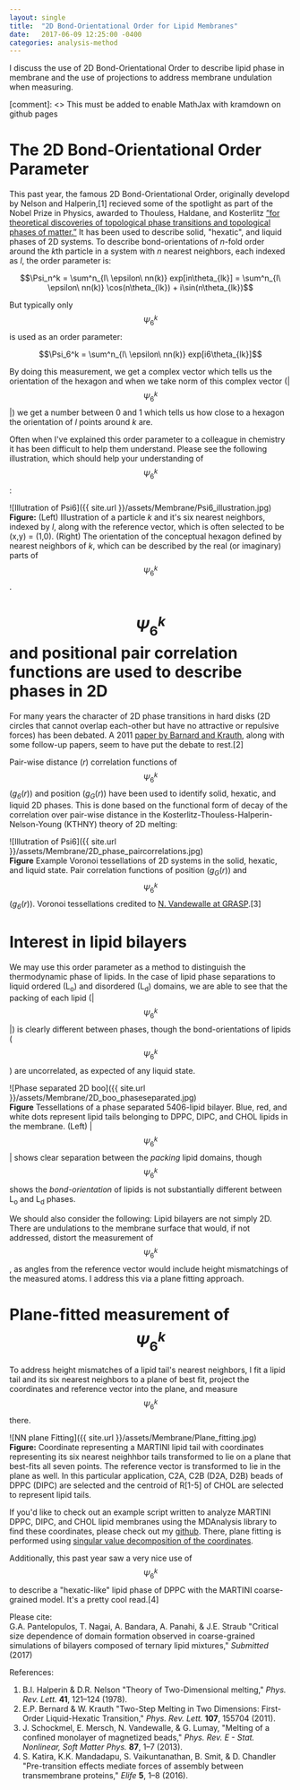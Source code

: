 ```yaml
---
layout: single
title:  "2D Bond-Orientational Order for Lipid Membranes"
date:   2017-06-09 12:25:00 -0400
categories: analysis-method
---
```


I discuss the use of 2D Bond-Orientational Order to describe lipid phase in membrane and the use of projections to address membrane undulation when measuring.

[comment]: <> This must be added to enable MathJax with kramdown on github pages
<script type="text/javascript" async
  src="https://cdn.mathjax.org/mathjax/latest/MathJax.js?config=TeX-MML-AM_CHTML">
</script>

# The 2D Bond-Orientational Order Parameter

This past year, the famous 2D Bond-Orientational Order, originally developd by Nelson and Halperin,[1] recieved some of the spotlight as part of the Nobel Prize in Physics, awarded to Thouless, Haldane, and Kosterlitz [”for theoretical discoveries of topological phase transitions and topological phases of matter.”](https://www.nobelprize.org/nobel_prizes/physics/laureates/2016/press.html) It has been used to describe solid, "hexatic", and liquid phases of 2D systems. To describe bond-orientations of *n*-fold order around the *k*th particle in a system with *n* nearest neighbors, each indexed as *l*, the order parameter is:

$$\Psi_n^k = \sum^n_{l\ \epsilon\ nn(k)} exp[in\theta_{lk}] = \sum^n_{l\ \epsilon\ nn(k)} \cos(n\theta_{lk}) + i\sin(n\theta_{lk})$$

But typically only $$\Psi_6^k$$ is used as an order parameter:

$$\Psi_6^k = \sum^n_{l\ \epsilon\ nn(k)} exp[i6\theta_{lk}]$$

By doing this measurement, we get a complex vector which tells us the orientation of the hexagon and when we take norm of this complex vector (\|$$\Psi_6^k$$\|) we get a number between 0 and 1 which tells us how close to a hexagon the orientation of *l* points around *k* are.

Often when I've explained this order parameter to a colleague in chemistry it has been difficult to help them understand. Please see the following illustration, which should help your understanding of $$\Psi_6^k$$:

![Illutration of Psi6]({{ site.url }}/assets/Membrane/Psi6_illustration.jpg)  
**Figure:** (Left) Illustration of a particle *k* and it's six nearest neighbors, indexed by *l*, along with the reference vector, which is often selected to be (x,y) = (1,0). (Right) The orientation of the conceptual hexagon defined by nearest neighbors of *k*, which can be described by the real (or imaginary) parts of $$\Psi_6^k$$.

# $$\Psi_6^k$$ and positional pair correlation functions are used to describe phases in 2D

For many years the character of 2D phase transitions in hard disks (2D circles that cannot overlap each-other but have no attractive or repulsive forces) has been debated. A 2011 [paper by Barnard and Krauth](http://www.lps.ens.fr/~krauth/index.php/Bernard_Krauth_2011), along with some follow-up papers, seem to have put the debate to rest.[2]

Pair-wise distance (*r*) correlation functions of $$\Psi_6^k$$ (*g<sub>6</sub>*(*r*)) and position (*g<sub>G</sub>*(*r*)) have been used to identify solid, hexatic, and liquid 2D phases. This is done based on the functional form of decay of the correlation over pair-wise distance in the Kosterlitz-Thouless-Halperin-Nelson-Young (KTHNY) theory of 2D melting:

![Illutration of Psi6]({{ site.url }}/assets/Membrane/2D_phase_paircorrelations.jpg)  
**Figure** Example Voronoi tessellations of 2D systems in the solid, hexatic, and liquid state. Pair correlation functions of position (*g<sub>G</sub>*(*r*)) and $$\Psi_6^k$$ (*g<sub>6</sub>*(*r*)). Voronoi tessellations credited to [N. Vandewalle at GRASP](https://grasp-lab.org/2013/06/18/hexatic/).[3]

# Interest in lipid bilayers

We may use this order parameter as a method to distinguish the thermodynamic phase of lipids. In the case of lipid phase separations to liquid ordered (L<sub>o</sub>) and disordered (L<sub>d</sub>) domains, we are able to see that the packing of each lipid (\|$$\Psi_6^k$$\|) is clearly different between phases, though the bond-orientations of lipids ($$\Psi_6^k$$) are uncorrelated, as expected of any liquid state.

![Phase separated 2D boo]({{ site.url }}/assets/Membrane/2D_boo_phaseseparated.jpg)  
**Figure** Tessellations of a phase separated 5406-lipid bilayer. Blue, red, and white dots represent lipid tails belonging to DPPC, DIPC, and CHOL lipids in the membrane. (Left) \|$$\Psi_6^k$$\| shows clear separation between the *packing* lipid domains, though $$\Psi_6^k$$ shows the *bond-orientation* of lipids is not substantially different between L<sub>o</sub> and L<sub>d</sub> phases.

We should also consider the following: Lipid bilayers are not simply 2D. There are undulations to the membrane surface that would, if not addressed, distort the measurement of $$\Psi_6^k$$, as angles from the reference vector would include height mismatchings of the measured atoms. I address this via a plane fitting approach.

# Plane-fitted measurement of $$\Psi_6^k$$

To address height mismatches of a lipid tail's nearest neighbors, I fit a lipid tail and its six nearest neighbors to a plane of best fit, project the coordinates and reference vector into the plane, and measure $$\Psi_6^k$$ there.

![NN plane Fitting]({{ site.url }}/assets/Membrane/Plane_fitting.jpg)  
**Figure:** Coordinate representing a MARTINI lipid tail with coordinates representing its six nearest neighhbor tails transformed to lie on a plane that best-fits all seven points. The reference vector is transformed to lie in the plane as well. In this particular application, C2A, C2B (D2A, D2B) beads of DPPC (DIPC) are selected and the centroid of R[1-5] of CHOL are selected to represent lipid tails.

If you'd like to check out an example script written to analyze MARTINI DPPC, DIPC, and CHOL lipid membranes using the MDAnalysis library to find these coordinates, please check out my [github](https://github.com/gpantel/MD_methods-and-analysis/blob/master/membrane_analysis/psi6_MARTINI_tail_example.py). There, plane fitting is performed using [singular value decomposition of the coordinates](https://www.ltu.se/cms_fs/1.51590!/svd-fitting.pdf).

Additionally, this past year saw a very nice use of $$\Psi_6^k$$ to describe a "hexatic-like" lipid phase of DPPC with the MARTINI coarse-grained model. It's a pretty cool read.[4]

Please cite:  
G.A. Pantelopulos, T. Nagai, A. Bandara, A. Panahi, & J.E. Straub "Critical size dependence of domain formation observed in coarse-grained simulations of bilayers composed of ternary lipid mixtures," *Submitted* (2017)

References:
1. B.I. Halperin & D.R. Nelson "Theory of Two-Dimensional melting," *Phys. Rev. Lett.* **41**, 121–124 (1978). 
2. E.P. Bernard & W. Krauth "Two-Step Melting in Two Dimensions: First-Order Liquid-Hexatic Transition," *Phys. Rev. Lett.* **107**, 155704 (2011).
3. J. Schockmel, E. Mersch, N. Vandewalle, & G. Lumay, "Melting of a confined monolayer of magnetized beads," *Phys. Rev. E - Stat. Nonlinear, Soft Matter Phys.* **87**, 1–7 (2013).
4. S. Katira,  K.K. Mandadapu, S. Vaikuntanathan, B. Smit, & D. Chandler "Pre-transition effects mediate forces of assembly between transmembrane proteins," *Elife* **5**, 1–8 (2016).
